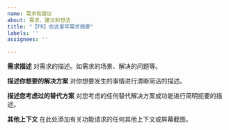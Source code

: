 ```yaml
---
name: 需求和建议
about: 需求、建议和想法
title: "【FR】在这里写需求摘要"
labels: ''
assignees: ''

---
```


**需求描述**
对需求的描述。如需求的场景、解决的问题等。

**描述你想要的解决方案**
对你想要发生的事情进行清晰简洁的描述。

**描述您考虑过的替代方案**
对您考虑的任何替代解决方案或功能进行简明扼要的描述。

 **其他上下文**
在此处添加有关功能请求的任何其他上下文或屏幕截图。
